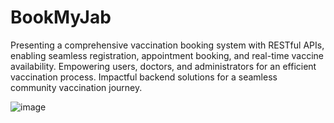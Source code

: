 # BookMyJab
Presenting a comprehensive vaccination booking system with RESTful APIs, enabling seamless registration, appointment booking, and real-time vaccine availability. Empowering users, doctors, and administrators for an efficient vaccination process. Impactful backend solutions for a seamless community vaccination journey.

![image](https://github.com/Puneeth-Gaikwad-L/BookMyJab/assets/130468175/b9e61ddc-5086-4d76-9cb6-570bddaacd66)
